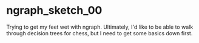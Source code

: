 # ngraph_sketch_00
Trying to get my feet wet with ngraph.  Ultimately, I'd like to be able to walk through decision trees for chess, but I need to get some basics down first.
